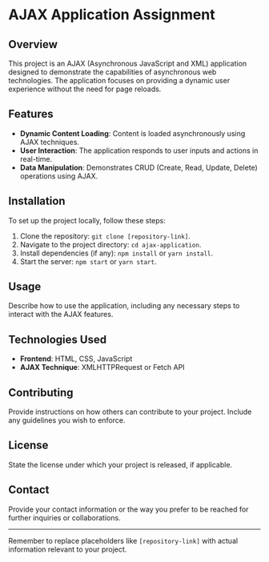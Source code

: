 # AJAX Application Assignment

## Overview

This project is an AJAX (Asynchronous JavaScript and XML) application designed to demonstrate the capabilities of asynchronous web technologies. The application focuses on providing a dynamic user experience without the need for page reloads.

## Features

- **Dynamic Content Loading**: Content is loaded asynchronously using AJAX techniques.
- **User Interaction**: The application responds to user inputs and actions in real-time.
- **Data Manipulation**: Demonstrates CRUD (Create, Read, Update, Delete) operations using AJAX.

## Installation

To set up the project locally, follow these steps:

1. Clone the repository: `git clone [repository-link]`.
2. Navigate to the project directory: `cd ajax-application`.
3. Install dependencies (if any): `npm install` or `yarn install`.
4. Start the server: `npm start` or `yarn start`.

## Usage

Describe how to use the application, including any necessary steps to interact with the AJAX features.

## Technologies Used

- **Frontend**: HTML, CSS, JavaScript
- **AJAX Technique**: XMLHTTPRequest or Fetch API

## Contributing

Provide instructions on how others can contribute to your project. Include any guidelines you wish to enforce.

## License

State the license under which your project is released, if applicable.

## Contact

Provide your contact information or the way you prefer to be reached for further inquiries or collaborations.

---

Remember to replace placeholders like `[repository-link]` with actual information relevant to your project.
